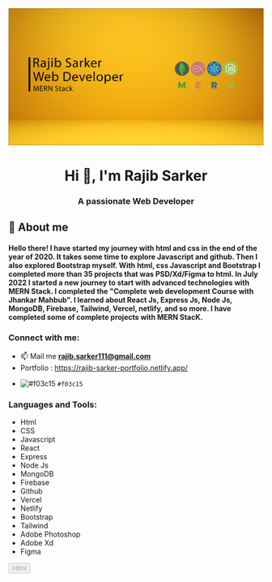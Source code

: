 <img src="/src/asssets/banner.png">
<h1 align="center">Hi 👋, I'm Rajib Sarker</h1>
<h3 align="center">A passionate Web Developer</h3>

## :dart: About me ##
#### Hello there! I have started my journey with html and css in the end of the year of 2020. It takes some time to explore Javascript and github. Then I also explored Bootstrap myself. With html, css Javascript and Bootstrap I completed more than 35 projects that was PSD/Xd/Figma to html. In July 2022 I started a new journey to start with advanced technologies with MERN Stack. I completed the "Complete web development Course with Jhankar Mahbub". I learned about React Js, Express Js, Node Js, MongoDB, Firebase, Tailwind, Vercel, netlify, and so more. I have completed some of complete projects with MERN StacK. 

<h3 align="left">Connect with me:</h3>

* 📫 Mail me **rajib.sarker111@gmail.com**
* Portfolio : https://rajib-sarker-portfolio.netlify.app/

<p align="left">

</p>

- ![#f03c15](https://placehold.it/15/f03c15/000000?text=+) `#f03c15`

<h3 align="left">Languages and Tools:</h3>
<div style="display: grid, border: 2px solid red, border-radius: 15px">

* Html
* CSS
* Javascript
* React
* Express
* Node Js
* MongoDB
* Firebase
* Github
* Vercel
* Netlify
* Bootstrap
* Tailwind
* Adobe Photoshop
* Adobe Xd
* Figma

<button style="" disabled>Html</button>

</div>